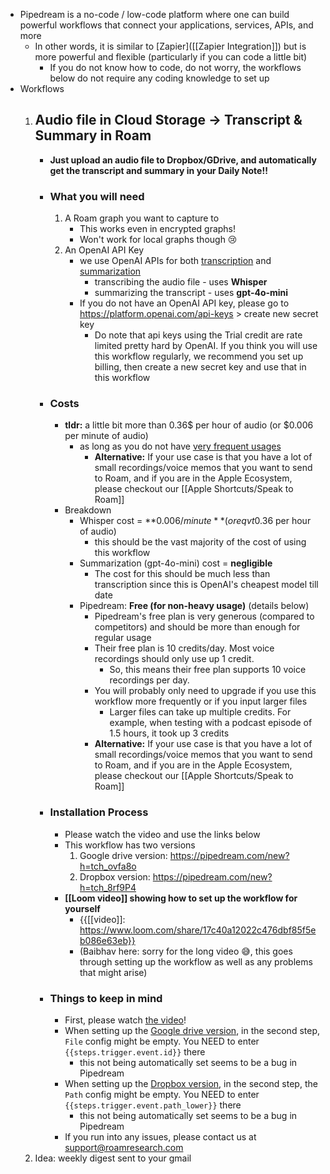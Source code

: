 - Pipedream is a no-code / low-code platform where one can build powerful workflows that connect your applications, services, APIs, and more
    - In other words, it is similar to [Zapier]([[Zapier Integration]]) but is more powerful and flexible (particularly if you can code a little bit)
        - If you do not know how to code, do not worry, the workflows below do not require any coding knowledge to set up
- Workflows
    1. ## **Audio file in Cloud Storage -> Transcript & Summary in Roam**
        - **Just upload an audio file to Dropbox/GDrive, and automatically get the transcript and summary in your Daily Note!!**
        - ### **What you will need**
            1. A Roam graph you want to capture to
                - This works even in encrypted graphs!
                - Won't work for local graphs though 😢
            2. An OpenAI API Key
                - we use OpenAI APIs for both [transcription](((xE-bNZ20Z))) and [summarization](((K1APaPuS-)))
                    - transcribing the audio file - uses __Whisper__
                    - summarizing the transcript - uses __gpt-4o-mini__
                - If you do not have an OpenAI API key, please go to https://platform.openai.com/api-keys > create new secret key
                    - Do note that api keys using the Trial credit are rate limited pretty hard by OpenAI. If you think you will use this workflow regularly, we recommend you set up billing, then create a new secret key and use that in this workflow
        - ### **Costs**
            - **tldr:** a little bit more than 0.36$ per hour of audio (or $0.006 per minute of audio)
                - as long as you do not have [very frequent usages](((UEgbI5Lzr)))
                    - **Alternative:** If your use case is that you have a lot of small recordings/voice memos that you want to send to Roam, and if you are in the Apple Ecosystem, please checkout our [[Apple Shortcuts/Speak to Roam]]
            - Breakdown
                - Whisper cost = **$0.006 / minute** (or eqvt 0.36$ per hour of audio)
                    - this should be the vast majority of the cost of using this workflow
                - Summarization (gpt-4o-mini) cost = **negligible**
                    - The cost for this should be much less than transcription since this is OpenAI's cheapest model till date
                - Pipedream: **Free (for non-heavy usage)** (details below)
                    - Pipedream's free plan is very generous (compared to competitors) and should be more than enough for regular usage
                    - Their free plan is 10 credits/day. Most voice recordings should only use up 1 credit.
                        - So, this means their free plan supports 10 voice recordings per day.
                    - You will probably only need to upgrade if you use this workflow more frequently or if you input larger files
                        - Larger files can take up multiple credits. For example, when testing with a podcast episode of 1.5 hours, it took up 3 credits
                    - **Alternative:** If your use case is that you have a lot of small recordings/voice memos that you want to send to Roam, and if you are in the Apple Ecosystem, please checkout our [[Apple Shortcuts/Speak to Roam]]
        - ### **Installation Process**
            - Please watch the video and use the links below
            - This workflow has two versions
                1. Google drive version: https://pipedream.com/new?h=tch_ovfa8o
                2. Dropbox version: https://pipedream.com/new?h=tch_8rf9P4
            - **[[Loom video]] showing how to set up the workflow for yourself**
                - {{[[video]]: https://www.loom.com/share/17c40a12022c476dbf85f5eb086e63eb}}
                - (Baibhav here: sorry for the long video 😅, this goes through setting up the workflow as well as any problems that might arise)
        - ### **Things to keep in mind** 
            - First, please watch [the video](((vOtWaKHnf)))!
            - When setting up the [Google drive version](((DtkYpItDq))), in the second step, `File` config might be empty. You NEED to enter `{{steps.trigger.event.id}}` there
                - this not being automatically set seems to be a bug in Pipedream
            - When setting up the [Dropbox version](((76mpf0cxk))), in the second step, the `Path` config might be empty. You NEED to enter `{{steps.trigger.event.path_lower}}` there
                - this not being automatically set seems to be a bug in Pipedream
            - If you run into any issues, please contact us at [support@roamresearch.com](mailto:support@roamresearch.com)
    2. Idea: weekly digest sent to your gmail
